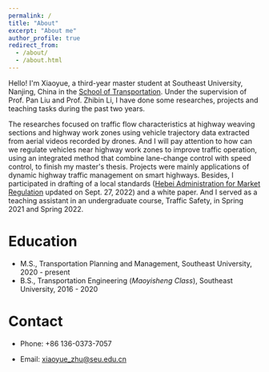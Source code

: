 ```yaml
---
permalink: /
title: "About"
excerpt: "About me"
author_profile: true
redirect_from: 
  - /about/
  - /about.html
---
```


Hello! I'm Xiaoyue, a third-year master student at Southeast University, Nanjing, China in the [School of Transportation](https://tc.seu.edu.cn/jt_en/). Under the supervision of Prof. Pan Liu and Prof. Zhibin Li, I have done some researches, projects and teaching tasks during the past two years. 

The researches focused on traffic flow characteristics at highway weaving sections and highway work zones using vehicle trajectory data extracted from aerial videos recorded by drones. And I will pay attention to how can we regulate vehicles near highway work zones to improve traffic operation, using an integrated method that combine lane-change control with speed control, to finish my master's thesis. Projects were mainly applications of dynamic highway traffic management on smart highways. Besides, I participated in drafting of a local standards ([Hebei Administration for Market Regulation](http://scjg.hebei.gov.cn/info/88345) updated on Sept. 27, 2022) and a white paper. And I served as a teaching assistant in an undergraduate course, Traffic Safety, in Spring 2021 and Spring 2022.  

Education
======

* M.S., Transportation Planning and Management, Southeast University, 2020 - present
* B.S., Transportation Engineering (*Maoyisheng Class*), Southeast University, 2016 - 2020

Contact
======
* Phone: +86 136-0373-7057

* Email: xiaoyue_zhu@seu.edu.cn